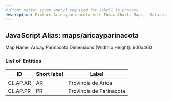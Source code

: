 ```yaml
---
# Front matter (even empty) required for Jekyll to process
description: Explore Aricayparinacota with FusionCharts Maps – Detailed features for seamless integration. Try now & enhance your data visualization today! 
---
```


## JavaScript Alias: maps/aricayparinacota

Map Name: Aricay Parinacota
Dimensions (Width x Height): 600x460

### List of Entities

| ID       | Short label | Label                   |
| -------- | ----------- | ----------------------- |
| CL.AP.AR | AR          | Provincia de Arica      |
| CL.AP.PR | PR          | Provincia de Parinacota |
